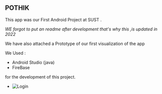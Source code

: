 ## POTHIK ##
This app was our First Android Project at SUST .
>
*WE forgot to put an readme  after development that's why this ,is updated in 2022*

We have also attached a Prototype of our first visualization of the app

We Used :

- Android Studio (java)
- FireBase 

for the development of this project.

- ![Login](https://github.com/joydip007x/AndroidApplication_Pothik/blob/master/Photos-001/1.jpg)

